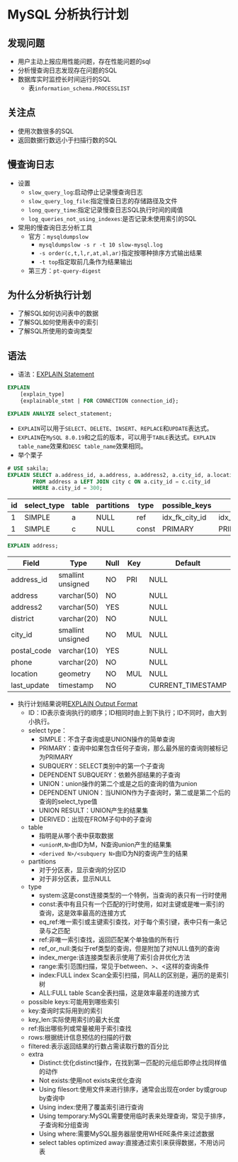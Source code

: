 # MySQL 分析执行计划

## 发现问题

- 用户主动上报应用性能问题，存在性能问题的sql
- 分析慢查询日志发现存在问题的SQL
- 数据库实时监控长时间运行的SQL
    - 表`information_schema.PROCESSLIST`

## 关注点

- 使用次数很多的SQL
- 返回数据行数远小于扫描行数的SQL

## 慢查询日志

- 设置
	- `slow_query_log`:启动停止记录慢查询日志
	- `slow_query_log_file`:指定慢查日志的存储路径及文件
	- `long_query_time`:指定记录慢查日志SQL执行时间的阈值
	- `log_queries_not_using_indexes`:是否记录未使用索引的SQL
- 常用的慢查询日志分析工具
	- 官方：`mysqldumpslow`
        - `mysqldumpslow -s r -t 10 slow-mysql.log`
        - `-s order(c,t,l,r,at,al,ar)`指定按哪种排序方式输出结果
        - `-t top`指定取前几条作为结果输出
	- 第三方：`pt-query-digest`

## 为什么分析执行计划
- 了解SQL如何访问表中的数据
- 了解SQL如何使用表中的索引
- 了解SQL所使用的查询类型

## 语法
- 语法：[EXPLAIN Statement](https://dev.mysql.com/doc/refman/8.0/en/explain.html)
```sql
EXPLAIN
    [explain_type]
    {explainable_stmt | FOR CONNECTION connection_id};

EXPLAIN ANALYZE select_statement;
```
- `EXPLAIN`可以用于`SELECT`、`DELETE`、`INSERT`、`REPLACE`和`UPDATE`表达式。
- `EXPLAIN`在`MySQL 8.0.19`和之后的版本，可以用于`TABLE`表达式。`EXPLAIN table_name`效果和`DESC table_name`效果相同。
- 举个栗子
```sql
# USE sakila;
EXPLAIN SELECT a.address_id, a.address, a.address2, a.city_id, a.location, c.city, c.country_id
        FROM address a LEFT JOIN city c ON a.city_id = c.city_id
        WHERE a.city_id = 300;
```

| id | select_type | table | partitions | type | possible_keys | key | key_len | ref | rows | filtered | Extra |
| --- | --- | --- | --- | --- | --- | --- | --- | --- | --- | --- | --- |
| 1 | SIMPLE | a | NULL | ref | idx_fk_city_id | idx_fk_city_id | 2 | const | 2 | 100.00 | NULL |
| 1 | SIMPLE | c | NULL | const | PRIMARY | PRIMARY | 2 | const | 1 | 100.00 | NULL |

```sql
EXPLAIN address;
```

| Field | Type | Null | Key | Default | Extra |
| --- | --- | --- | --- | --- | --- |
| address_id  | smallint unsigned | NO   | PRI | NULL | auto_increment |
| address     | varchar(50)       | NO   |     | NULL | |
| address2    | varchar(50)       | YES  |     | NULL | |
| district    | varchar(20)       | NO   |     | NULL | |
| city_id     | smallint unsigned | NO   | MUL | NULL | |
| postal_code | varchar(10)       | YES  |     | NULL | |
| phone       | varchar(20)       | NO   |     | NULL | |
| location    | geometry          | NO   | MUL | NULL | |
| last_update | timestamp         | NO   |     | CURRENT_TIMESTAMP |  |

- 执行计划结果说明[EXPLAIN Output Format](https://dev.mysql.com/doc/refman/8.0/en/explain-output.html)
    - ID：ID表示查询执行的顺序；ID相同时由上到下执行；ID不同时，由大到小执行。
    - select type：
        - SIMPLE：不含子查询或是UNION操作的简单查询
        - PRIMARY：查询中如果包含任何子查询，那么最外层的查询则被标记为PRIMARY
        - SUBQUERY：SELECT类别中的第一个子查询
        - DEPENDENT SUBQUERY：依赖外部结果的子查询
        - UNION：union操作的第二个或是之后的查询的值为union
        - DEPENDENT UNION：当UNION作为子查询时，第二或是第二个后的查询的select_type值
        - UNION RESULT：UNION产生的结果集
        - DERIVED：出现在FROM子句中的子查询
    - table
        - 指明是从哪个表中获取数据
        - `<unionM,N>`由ID为M，N查询union产生的结果集
        - `<derived N>/<subquery N>`由ID为N的查询产生的结果
    - partitions
        - 对于分区表，显示查询的分区ID
        - 对于非分区表，显示NULL
    - type
        - system:这是const连接类型的一个特例，当查询的表只有一行时使用
        - const:表中有且只有一个匹配的行时使用，如对主键或是唯一索引的查询，这是效率最高的连接方式
        - eq_ref:唯一索引或主键索引查找，对于每个索引键，表中只有一条记录与之匹配
        - ref:非唯一索引查找，返回匹配某个单独值的所有行
        - ref_or_null:类似于ref类型的查询，但是附加了对NULL值列的查询
        - index_merge:该连接类型表示使用了索引合并优化方法
        - range:索引范围扫描，常见于between、>、<这样的查询条件
        - index:FULL index Scan全索引扫描，同ALL的区别是，遍历的是索引树
        - ALL:FULL table Scan全表扫描，这是效率最差的连接方式
    - possible keys:可能用到哪些索引
    - key:查询时实际用到的索引
    - key_len:实际使用索引的最大长度
    - ref:指出哪些列或常量被用于索引查找
    - rows:根据统计信息预估的扫描的行数
    - filtered:表示返回结果的行数占需读取行数的百分比
    - extra
        - Distinct:优化distinct操作，在找到第一匹配的元组后即停止找同样值的动作
        - Not exists:使用not exists来优化查询
        - Using filesort:使用文件来进行排序，通常会出现在order by或group by查询中
        - Using index:使用了覆盖索引进行查询
        - Using temporary:MySQL需要使用临时表来处理查询，常见于排序，子查询和分组查询
        - Using where:需要MySQL服务器层使用WHERE条件来过滤数据
        - select tables optimized away:直接通过索引来获得数据，不用访问表

